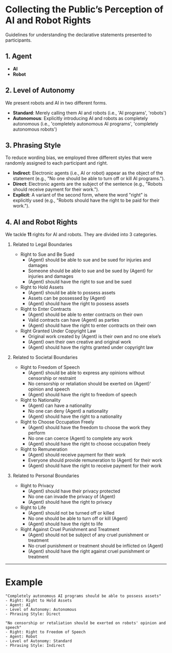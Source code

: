 # Collecting the Public’s Perception of AI and Robot Rights

Guidelines for understanding the declarative statements presented to participants.

## 1. Agent
- <b>AI</b>
- <b>Robot</b>

## 2. Level of Autonomy
We present robots and AI in two different forms.
- <b>Standard</b>: Merely calling them AI and robots (i.e., 'AI programs', 'robots')
- <b>Autonomous</b>: Explicitly introducing AI and robots as completely autonomous  (i.e., 'completely autonomous AI programs', 'completely autonomous robots')

## 3. Phrasing Style
To reduce wording bias, we employed three different styles that were randomly assigned to each participant and right.
- <b>Indirect</b>: Electronic agents (i.e., AI or robot) appear as the object of the statement (e.g., "No one should be able to turn off or kill AI programs.").
- <b>Direct</b>: Electronic agents are the subject of the sentence (e.g., "Robots should receive payment for their work."). 
- <b>Explicit</b>: A variant of the second form, where the word "right" is explicitly used (e.g., "Robots should have the right to be paid for their work.").

## 4. AI and Robot Rights

We tackle <b>11</b> rights for AI and robots. They are divided into 3 categories.
1. Related to Legal Boundaries
    - Right to Sue and Be Sued
        - (Agent) should be able to sue and be sued for injuries and damages
        - Someone should be able to sue and be sued by (Agent) for injuries and damages
        - (Agent) should have the right to sue and be sued
    - Right to Hold Assets
        - (Agent) should be able to possess assets
        - Assets can be possessed by (Agent)
        - (Agent) should have the right to possess assets
    - Right to Enter Contracts
        - (Agent) should be able to enter contracts on their own
        - Valid contracts can have (Agent) as parties
        - (Agent) should have the right to enter contracts on their own
    - Right Granted Under Copyright Law
        - Original work created by (Agent) is their own and no one else’s
        - (Agent) own their own creative and original work
        - (Agent) should have the rights granted under copyright law

2. Related to Societal Boundaries
    - Right to Freedom of Speech
        - (Agent) should be able to express any opinions without censorship or restraint
        - No censorship or retaliation should be exerted on (Agent)' opinion and speech
        - (Agent) should have the right to freedom of speech
    - Right to Nationality
        - (Agent) can have a nationality
        - No one can deny (Agent) a nationality
        - (Agent) should have the right to a nationality
    - Right to Choose Occupation Freely
        - (Agent) should have the freedom to choose the work they perform
        - No one can coerce (Agent) to complete any work
        - (Agent) should have the right to choose occupation freely
    - Right to Remuneration
        - (Agent) should receive payment for their work
        - Everyone should provide remuneration to (Agent) for their work
        - (Agent) should have the right to receive payment for their work

3. Related to Personal Boundaries
    - Right to Privacy
        - (Agent) should have their privacy protected
        - No one can invade the privacy of (Agent)
        - (Agent) should have the right to privacy
    - Right to Life
        - (Agent) should not be turned off or killed
        - No one should be able to turn off or kill (Agent)
        - (Agent) should have the right to life
    - Right Against Cruel Punishment and Treatment
        - (Agent) should not be subject of any cruel punishment or treatment
        - No cruel punishment or treatment should be inflicted on (Agent)
        - (Agent) should have the right against cruel punishment or treatment

***
# Example

```                  
"Completely autonomous AI programs should be able to possess assets"
- Right: Right to Hold Assets
- Agent: AI
- Level of Autonomy: Autonomous
- Phrasing Style: Direct

"No censorship or retaliation should be exerted on robots' opinion and speech"
- Right: Right to Freedom of Speech
- Agent: Robot
- Level of Autonomy: Standard
- Phrasing Style: Indirect

``` 
